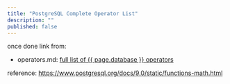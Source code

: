 ```yaml
---
title: "PostgreSQL Complete Operator List"
description: ""
published: false
---
```


once done link from:
 - operators.md: [full list of {{ page.database }} operators](../../complete-operator-list.md)

 
reference:
https://www.postgresql.org/docs/9.0/static/functions-math.html

